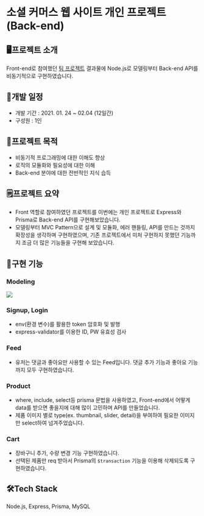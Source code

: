 # 소셜 커머스 웹 사이트 개인 프로젝트(Back-end)

## 🖥프로젝트 소개
Front-end로 참여했던 [팀 프로젝트](https://github.com/ingdaeho/15-1st-DMFriends-frontend) 결과물에 Node.js로 모델링부터 Back-end API를 비동기적으로 구현하였습니다. 

## 📅개발 일정
- 개발 기간 : 2021. 01. 24 ~ 02.04 (12일간)
- 구성원 : 1인

## 📌프로젝트 목적
- 비동기적 프로그래밍에 대한 이해도 향상
- 로직의 모듈화와 필요성에 대한 이해
- Back-end 분야에 대한 전반적인 지식 습득

## 🗒프로젝트 요약
- Front 역할로 참여하였던 프로젝트를 이번에는 개인 프로젝트로 Express와 Prisma로 Back-end API를 구현해보았습니다. 
- 모델링부터 MVC Pattern으로 설계 및 모듈화, 에러 핸들링, API를 만드는 것까지 확장성을 생각하며 구현하였으며, 기존 프로젝트에서 미처 구현하지 못했던 기능까지 조금 더 많은 기능들을 구현해 보았습니다.

## 🚀구현 기능
### Modeling
![](https://images.velog.io/images/ingdaeho/post/4f302422-9408-41e7-a55c-34387d510e4d/%EC%8A%A4%ED%81%AC%EB%A6%B0%EC%83%B7%202021-02-16%20%EC%98%A4%ED%9B%84%2012.10.07.png)


### Signup, Login
- env(환경 변수)를 활용한 token 암호화 및 발행
- express-validator를 이용한 ID, PW 유효성 검사

### Feed
- 유저는 댓글과 좋아요만 사용할 수 있는 Feed입니다. 댓글 추가 기능과 좋아요 기능까지 모두 구현하였습니다.

### Product
- where, include, select등 prisma 문법을 사용하였고, Front-end에서 어떻게 data를 받으면 좋을지에 대해 많이 고민하며 API를 만들었습니다.
- 제품 이미지 별로 type(ex. thumbnail, slider, detail)을 부여하여 필요한 이미지만 select하여 넘겨주었습니다.

### Cart
- 장바구니 추가, 수량 변경 기능 구현하였습니다.
- 선택된 제품만 req 받아서 Prisma의 `$transaction` 기능을 이용해 삭제되도록 구현하였습니다.

## 🛠Tech Stack
Node.js, Express, Prisma, MySQL
